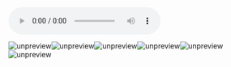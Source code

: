 <audio title="06 _ 面试现场第一期：当问到组件实现原理时，面试官是在刁难你吗？" src="https://static001.geekbang.org/resource/audio/6a/0c/6a89b1be8d3b75687ced59c143370c0c.mp3" controls="controls"></audio> 
<p><img src="https://static001.geekbang.org/resource/image/0c/e7/0c5237f2bfd702bbb19423d36fafe4e7.jpg" alt="unpreview"><img src="https://static001.geekbang.org/resource/image/3d/08/3d6b93bdf72be3826c9be626b19f0308.jpg" alt="unpreview"><img src="https://static001.geekbang.org/resource/image/a0/db/a04a123eebb754cb04c3c055c47400db.jpg" alt="unpreview"><img src="https://static001.geekbang.org/resource/image/d6/7a/d6a832cc3fe1284e6274c1d43f44067a.jpg" alt="unpreview"><img src="https://static001.geekbang.org/resource/image/b9/da/b963b7e55dd6c3cf1fb3340ffb233fda.jpg" alt="unpreview"><img src="https://static001.geekbang.org/resource/image/69/fe/69f89c4662d71b1e434a85ba89ff87fe.jpg" alt="unpreview"></p><!-- [[[read_end]]] -->